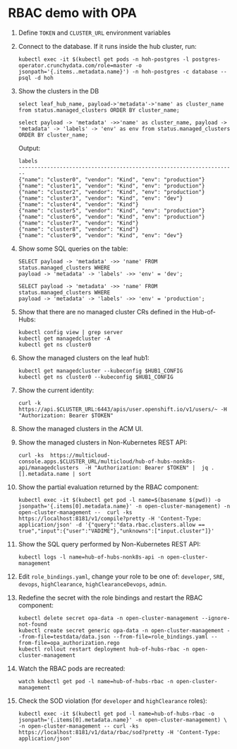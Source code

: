 # RBAC demo with OPA

1.  Define `TOKEN` and `CLUSTER_URL` environment variables

1.  Connect to the database. If it runs inside the hub cluster, run:

    ```
    kubectl exec -it $(kubectl get pods -n hoh-postgres -l postgres-operator.crunchydata.com/role=master -o jsonpath='{.items..metadata.name}') -n hoh-postgres -c database -- psql -d hoh
    ```
    
1.  Show the clusters in the DB

    ```
    select leaf_hub_name, payload->'metadata'->'name' as cluster_name from status.managed_clusters ORDER BY cluster_name;
    ```

    ```
    select payload -> 'metadata' ->>'name' as cluster_name, payload -> 'metadata' -> 'labels' -> 'env' as env from status.managed_clusters ORDER BY cluster_name;
    ```

    Output:

    ```
    labels
    ---------------------------------------------------------------------
    {"name": "cluster0", "vendor": "Kind", "env": "production"}
    {"name": "cluster1", "vendor": "Kind", "env": "production"}
    {"name": "cluster2", "vendor": "Kind", "env": "production"}
    {"name": "cluster3", "vendor": "Kind", "env": "dev"}
    {"name": "cluster4", "vendor": "Kind"}
    {"name": "cluster5", "vendor": "Kind", "env": "production"}
    {"name": "cluster6", "vendor": "Kind", "env": "production"}
    {"name": "cluster7", "vendor": "Kind"}
    {"name": "cluster8", "vendor": "Kind"}
    {"name": "cluster9", "vendor": "Kind", "env": "dev"}
    ```

1.  Show some SQL queries on the table:

    ```
    SELECT payload -> 'metadata' ->> 'name' FROM status.managed_clusters WHERE
    payload -> 'metadata' -> 'labels' ->> 'env' = 'dev';
    ```

    ```
    SELECT payload -> 'metadata' ->> 'name' FROM status.managed_clusters WHERE
    payload -> 'metadata' -> 'labels' ->> 'env' = 'production';
    ```

1.  Show that there are no managed cluster CRs defined in the Hub-of-Hubs:

    ```
    kubectl config view | grep server
    kubectl get managedcluster -A
    kubectl get ns cluster0
    ```
1.  Show the managed clusters on the leaf hub1:

    ```
    kubectl get managedcluster --kubeconfig $HUB1_CONFIG
    kubectl get ns cluster0 --kubeconfig $HUB1_CONFIG
    ```

3.  Show the current identity:

    ```
    curl -k https://api.$CLUSTER_URL:6443/apis/user.openshift.io/v1/users/~ -H "Authorization: Bearer $TOKEN"
    ```

1.  Show the managed clusters in the ACM UI.

1.  Show the managed clusters in Non-Kubernetes REST API:

    ```
    curl -ks  https://multicloud-console.apps.$CLUSTER_URL/multicloud/hub-of-hubs-nonk8s-api/managedclusters  -H "Authorization: Bearer $TOKEN" |  jq .[].metadata.name | sort
    ```

1.  Show the partial evaluation returned by the RBAC component:

    ```
    kubectl exec -it $(kubectl get pod -l name=$(basename $(pwd)) -o jsonpath='{.items[0].metadata.name}' -n open-cluster-management) -n open-cluster-management --  curl -ks https://localhost:8181/v1/compile?pretty -H 'Content-Type: application/json' -d '{"query":"data.rbac.clusters.allow == true","input":{"user":"VADIME"},"unknowns":["input.cluster"]}'
    ```

1.  Show the SQL query performed by Non-Kubernetes REST API:

    ```
    kubectl logs -l name=hub-of-hubs-nonk8s-api -n open-cluster-management
    ```

3.  Edit `role_bindings.yaml`, change your role to be one of: `developer`, `SRE`, `devops`, `highClearance`,
    `highClearanceDevops`, `admin`.

1.  Redefine the secret with the role bindings and restart the RBAC component:

    ```
    kubectl delete secret opa-data -n open-cluster-management --ignore-not-found
    kubectl create secret generic opa-data -n open-cluster-management --from-file=testdata/data.json --from-file=role_bindings.yaml --from-file=opa_authorization.rego
    kubectl rollout restart deployment hub-of-hubs-rbac -n open-cluster-management
    ```

1.  Watch the RBAC pods are recreated:

    ```
    watch kubectl get pod -l name=hub-of-hubs-rbac -n open-cluster-management
    ```

3.  Check the SOD violation (for `developer` and `highClearance` roles):

    ```
    kubectl exec -it $(kubectl get pod -l name=hub-of-hubs-rbac -o jsonpath='{.items[0].metadata.name}' -n open-cluster-management) \
    -n open-cluster-management -- curl -ks https://localhost:8181/v1/data/rbac/sod?pretty -H 'Content-Type: application/json'
    ```
